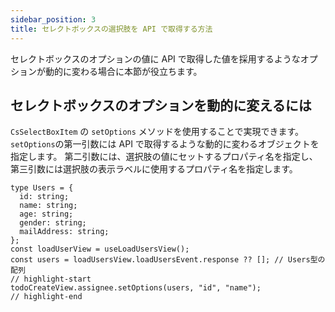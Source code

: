 ```yaml
---
sidebar_position: 3
title: セレクトボックスの選択肢を API で取得する方法
---
```


セレクトボックスのオプションの値に API で取得した値を採用するようなオプションが動的に変わる場合に本節が役立ちます。

## セレクトボックスのオプションを動的に変えるには

`CsSelectBoxItem` の `setOptions` メソッドを使用することで実現できます。
`setOptions`の第一引数には API で取得するような動的に変わるオブジェクトを指定します。
第二引数には、選択肢の値にセットするプロパティ名を指定し、第三引数には選択肢の表示ラベルに使用するプロパティ名を指定します。

```tsx title="実装例"
type Users = {
  id: string;
  name: string;
  age: string;
  gender: string;
  mailAddress: string;
};
const loadUserView = useLoadUsersView();
const users = loadUsersView.loadUsersEvent.response ?? []; // Users型の配列
// highlight-start
todoCreateView.assignee.setOptions(users, "id", "name");
// highlight-end
```
